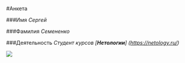 #Анкета

###Имя
_Сергей_

###Фамилия
_Семененко_

###Деятельность
_Студент курсов [**Нетологии**] (https://netology.ru/)_

![](https://w7.pngwing.com/pngs/386/188/png-transparent-programmer-programming-language-software-developer-computer-programming-sublime-text-computer-cartoon-furniture-reading-cartoon.png)
